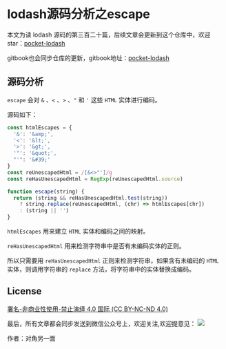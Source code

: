 # lodash源码分析之escape

本文为读 lodash 源码的第三百二十篇，后续文章会更新到这个仓库中，欢迎 star：[pocket-lodash](https://github.com/yeyuqiudeng/pocket-lodash)

gitbook也会同步仓库的更新，gitbook地址：[pocket-lodash](https://www.gitbook.com/book/yeyuqiudeng/pocket-lodash/details)

## 源码分析

`escape` 会对 `&` 、`<` 、`>` 、`"` 和 `'` 这些 `HTML` 实体进行编码。

源码如下：

```javascript
const htmlEscapes = {
  '&': '&amp;',
  '<': '&lt;',
  '>': '&gt;',
  '"': '&quot;',
  "'": '&#39;'
}
const reUnescapedHtml = /[&<>"']/g
const reHasUnescapedHtml = RegExp(reUnescapedHtml.source)

function escape(string) {
  return (string && reHasUnescapedHtml.test(string))
    ? string.replace(reUnescapedHtml, (chr) => htmlEscapes[chr])
    : (string || '')
}
```

`htmlEscapes` 用来建立 `HTML` 实体和编码之间的映射。

`reHasUnescapedHtml` 用来检测字符串中是否有未编码实体的正则。

所以只需要用 `reHasUnescapedHtml` 正则来检测字符串，如果含有未编码的 `HTML` 实体，则调用字符串的 `replace` 方法，将字符串中的实体替换成编码。

## License 

[署名-非商业性使用-禁止演绎 4.0 国际 (CC BY-NC-ND 4.0)](http://creativecommons.org/licenses/by-nc-nd/4.0/)

最后，所有文章都会同步发送到微信公众号上，欢迎关注,欢迎提意见：  ![](https://raw.githubusercontent.com/yeyuqiudeng/resource/master/images/qrcode_front-end-article.jpg) 

作者：对角另一面 

